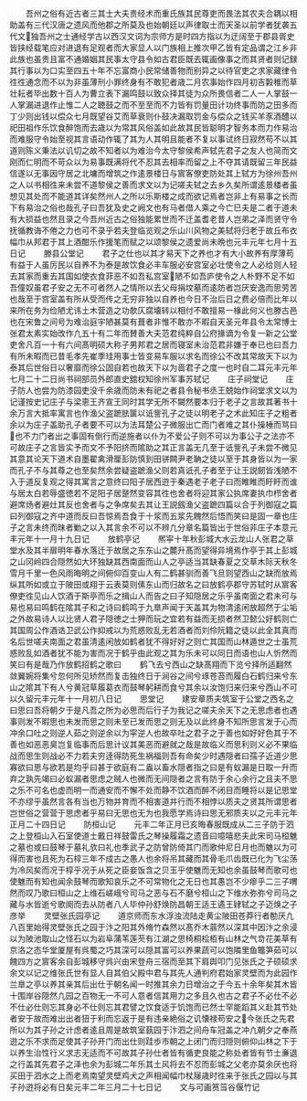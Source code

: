 <!-- { "loadSidebar": true } -->
　　吾州之俗有近古者三其士大夫贵经术而重氏族其民尊吏而畏法其农夫合耦以相助盖有三代汉唐之遗风而他郡之所莫及也始朝廷以声律取士而天圣以前学者犹袭五代文独吾州之士通经学古以西汉文词为宗师方是时四方指以为迂阔至于郡县胥史皆挟经载笔应对进退有足观者而大家显人以门族相上推次甲乙皆有定品谓之江乡非此族也虽贵且富不通婚姻其民事太守县令如古君臣既去辄画像事之而其贤者则记録其行事以为口实至四五十年不忘富商小民常储善物而别异之以待官吏之求家藏律令徃徃通念而不以为非虽薄刑小罪终身有不敢犯者歳二月农事始作四月初吉糓稚而草壮耘者毕出数十百人为曹立表下漏鸣鼓以致众择其徒为众所畏信者二人一人掌鼓一人掌漏进退作止惟二人之聴鼓之而不至至而不力皆有罚量田计功终事而防之田多而丁少则出钱以偿众七月既望谷艾而草衰则仆鼓决漏取罚金与偿众之钱买羊豕酒醴以祀田祖作乐饮食醉饱而去歳以为常其风俗盖如此故其民皆聪明才智务本而力作易治而难服守令始至视其言语动作辄了其为人其明且能者不复以事试终日寂然苟不以其道则陈义秉法以讥切之故不知者以为难治今太守黎侯希声轼先君子之友人也简而文刚而仁明而不苛众以为易事既满将代不忍其去相率而留之上不夺其请既留三年民益信遂以无事因守居之北墉而增筑之作逺景楼日与賔客僚吏防处其上轼方为徐州吾州之人以书相徃来未尝不道黎侯之善而求文以为记嗟夫轼之去乡久矣所谓逺景楼者虽想见其处而不能道其详矣然州人之所以乐斯楼之成而欲记焉者岂非上有易事之长而下有易治之俗也哉孔子曰吾犹及史之阙文也有马者借人乘之今亡巳夫是二者于道未有大损益也然且录之今吾州近古之俗独能累世而不迁盖耆老昔人岂弟之泽而贤守令抚循教诲不倦之力也可不录乎若夫登临览观之乐山川风物之美轼将归老于故丘布衣幅巾从邦君于其上酒酣乐作援笔而赋之以颂黎侯之遗爱尚未晩也元丰元年七月十五日记
　　滕县公堂记
　　君子之仕也以其才易天下之养也才有大小故养有厚薄苟有益于人虽厉民以自养不为泰是故饮食必丰车服必安宫室必壮使令之人必给则人轻去其家而重去其国如使衣食菲恶不如吾私宫室陋不如吾庐使令之人朴野不足不如吾僮奴虽君子安之无不可者然人之情所以去父母捐坟墓而逺防者岂厌安逸而思劳苦也哉至于宫室盖有所从受而传之无穷非独以自养也今日不治后日之费必倍而比年以来所在务为俭陋尤讳土木营造之功欹仄腐壊转以相付不敢擅易一椽此何义也滕古邑也在宋鲁之间号为难治庭宇陋甚莫有葺者非惟不敢亦不暇自天圣元年县令太常博士张君太素实始改作凢五十有二年而賛善大夫范君纯粹自公府掾谪为令复一新之公堂吏舍凡百一十有六间髙明硕大称子男邦君之居而寝室未治范君非嫌于奉已也曰吾力有所未暇而已昔毛孝先崔季珪用事士皆变易车服以求名而徐公不改其常故天下以为泰其后世俗日以奢靡而徐公固自若也故天下以为啬君子之度一也时自二耳元丰元年七月二十二日尚书祠部员外郎直史舘权知徐州军事苏轼记
　　庄子祠堂记
　　庄子防人也尝为防漆园吏没千余歳而防未有祀之者县令秘书丞王兢始作祠堂求文以为记谨按史记庄子与梁恵王齐宣王同时其学无所不闚然要本归于老子之言故其著书十余万言大抵率寓言也作渔父盗蹠胠箧以诋訾孔子之徒以明老子之术此知庄子之粗者余以为庄子盖助孔子者要不可以为法耳楚公子微服出亡而门者难之其仆操棰而骂曰也不力门者出之事固有倒行而逆施者以仆为不爱公子则不可以为事公子之法亦不可故庄子之言皆实予而文不予阳挤而隂助之其正言盖无几至于诋訾孔子未尝不微见其意其论天下道术自墨翟禽滑厘彭防慎到田骈闗尹老聃之徒以至于其身皆以为一家而孔子不与其尊之也至矣然余尝疑盗蹠渔父则若真诋孔子者至于让王説劒皆浅陋不入于道反复观之得其寓言之意终曰阳子居西逰于秦遇老子老子曰而睢睢而盱盱而谁与居太白若辱盛徳若不足阳子居蹵然变容其徃也舍者将迎其家公执席妻执巾栉舍者避席炀者避灶其反也舍者与之争席矣去其让王説劔渔父盗蹠四篇以合于列御寇之篇曰列御寇之齐中道而反曰吾惊焉吾食于十浆而五浆先餽然后悟而笑曰是固一章也庄子之言未终而昩者勦之以入其言余不可以不辨凢分章名篇皆出于世俗非庄子本意元丰元年十一月十九日记
　　放鹤亭记
　　熈寜十年秋彭城大水云龙山人张君之草堂水及其半扉明年春水落迁于故居之东东山之麓升髙而望得异境焉作亭于其上彭城之山冈岭四合隠然如大环独缺其西南面而山人之亭适当其缺春夏之交草木际天秋冬雪月千里一色风雨晦明之间俯仰百变山人有二鹤甚驯而善飞旦则望西山之缺而放焉纵其所如或立于陂田或翔于云表莫则傃东山而归故名之曰放鹤亭郡守苏轼时从賔客僚吏徃见山人饮酒于斯亭而乐之揖山人而告之曰子知隠居之乐乎虽南面之君未可与易也易曰鸣鹤在隂其子和之诗曰鹤鸣于九臯声闻于天盖其为物清逺闲放超然于尘垢之外故易诗人以比贤人君子隠徳之士狎而玩之宜若有益而无损者然卫懿公好鹤则亡其国周公作酒诰卫武公作抑戒以为荒惑败乱无若酒者而刘伶阮籍之徒以此全其真而名后世嗟夫南面之君虽清逺闲放如鹤者犹不得好好之则亡其国而山林遁世之士虽荒惑败乱如酒者犹不能为害而况于鹤乎由此观之其为乐未可以同日而语也山人忻然而笑曰有是哉乃作放鹤招鹤之歌曰
　　鹤飞去兮西山之缺髙翔而下览兮择所适翻然敛翼婉将集兮忽何所见矫然而复击独终日于涧谷之间兮琢苍苔而履白石鹤归来兮东山之隂其下有人兮黄冠草履葛衣而鼓琴躬耕而食兮其余以汝饱归来归来兮西山不可以久留元丰元年十一月初八日记
　　思堂记
　　建安章质夫筑室于公堂之西名之曰思曰吾将朝夕于是凡吾之所为必思而后行子为我记之嗟夫余天下之无思虑者也遇事则发不暇思也未发而思之则未至已发而思之则无及以此终身不知所思言发于心而冲余口吐之则逆人茹之则逆余以为寜逆人也故卒吐之君子之于善也如好好色其于不善也如恶恶臭岂复临事而后思计议其美恶而避就之哉是故临义而思利则义必不果临战而思生则战必不力若夫穷逹得防死生祸福则吾有命矣少时遇隠者曰孺子近道少思寡欲曰思与欲若是均乎曰甚于欲庭有二盎以畜水隠者指之曰是有蚁漏是日取一升而弃之孰先竭曰必蚁漏者思虑之贼人也微而无间隠者之言有防于余心余行之且夫不思之乐不可名也虚而明一而通安而不懈不处而静不饮酒而醉不闭目而睡将以是记思堂不亦缪乎虽然言各有当也万物并育而不相害道并行而不相悖以质夫之贤其所谓思者岂世俗之营营于思虑者乎易曰无思也无为也我愿学焉诗曰思无邪质夫以之元丰元年正月二十四日记
　　防桓山记
　　元丰二年正月已亥晦春服既成从二三子防于泗之上登桓山入石室使道士戴日祥鼓雷氏之琴操履霜之遗音曰噫嘻悲夫此宋司马桓魋之墓也或曰鼓琴于墓礼欤曰礼也季武子之防曾防倚其门而歌仲尼日月也而魋以为可得而害也且死为石椁三年不成古之愚人也余将吊其藏而其骨毛爪齿既已化为飞尘荡为冷风矣而况于椁乎况于从死之臣妾饭含之贝玉乎使魋而无知也余虽鼓琴而歌可也使魋而有知也闻余鼓琴而歌知哀乐之不可常物化之无日也其愚岂不少瘳乎二三子喟然而叹乃歌曰桓山之上维石嵯峨兮司马之恶与石不磨兮桓山之下维水弥弥兮司马之藏与水皆逝兮歌阕而去从防者八人毕仲孙舒焕防昌朝王适王遹王肄轼之子迈焕之子彦举
　　灵壁张氏园亭记
　　道京师而东水浮浊流陆走黄尘陂田苍莽行者勌厌凢八百里始得灵壁张氏之园于汴之阳其外脩竹森然以髙乔木蓊然以深其中因汴之余浸以为陂池取山之怪石以为岩阜蒲苇莲芡有江湖之思椅桐桧栢有山林之气竒花美草有京洛之态华堂厦屋有呉蜀之巧其深可以隠其富可以养果蔬可以饱隣里鱼鼈笋茹可以餽四方之賔客余自彭城移守呉兴由宋登舟三宿而至其下肩舆叩门见张氏之子硕硕求余文以记之维张氏世有显人自其伯父殿中君与其先人通判府君始家灵壁而为此园作兰臯之亭以养其亲其后出仕于朝名闻一时推其余力日增治之于今五十余年矣其木皆十围岸谷隠然凢园之百物无一不可人意者信其用力之多且久也古之君子不必仕不必不仕必仕则忘其身必不仕则忘其君譬之饮食适于饥饱而已然士罕能蹈其义赴其节处者安于故而难出出者狃于利而忘返于是有违亲絶俗之讥懐禄苟安之今张氏之先君所以为其子孙之计虑者逺且周是故筑室蓺园于汴泗之间舟车冠盖之冲凢朝夕之奉燕逰之乐不求而足使其子孙开门而出仕则跬歩市朝之上闭门而归隠则俯仰山林之下于以养生治性行义求志无适而不可故其子孙仕者皆有循吏良能之称处者皆有节士亷退之行盖其先君子之泽也余为彭城二年乐其土风将去不忍而彭城之父老亦莫余厌也将买田于泗水之上而老焉南望灵壁鸡犬之声相闻幅巾杖屦歳时徃来于张氏之园以与其子孙逰将必有日矣元丰二年三月二十七日记
　　文与可画筼筜谷偃竹记
